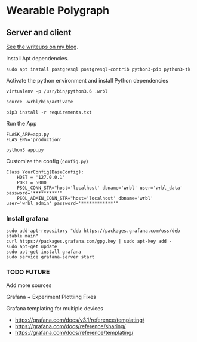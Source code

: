 
# Wearable Polygraph

## Server and client

[See the writeups on my blog](https://rm-rf-no-preserve.blogspot.com/search/label/WEARABLES).

Install Apt dependencies. 

```
sudo apt install postgresql postgresql-contrib python3-pip python3-tk
```


Activate the python environment and install Python dependencies

```
virtualenv -p /usr/bin/python3.6 .wrbl

source .wrbl/bin/activate

pip3 install -r requirements.txt
```



Run the App
```
FLASK_APP=app.py
FLAS_ENV='production'

python3 app.py
```


Customize the config (`config.py`)
```
Class YourConfig(BaseConfig):
    HOST = '127.0.0.1'
    PORT = 5000
    PSQL_CONN_STR="host='localhost' dbname='wrbl' user='wrbl_data' password='*********'"
    PSQL_ADMIN_CONN_STR="host='localhost' dbname='wrbl' user='wrbl_admin' password='************'"
```

### Install grafana 

```
sudo add-apt-repository "deb https://packages.grafana.com/oss/deb stable main"
curl https://packages.grafana.com/gpg.key | sudo apt-key add -
sudo apt-get update
sudo apt-get install grafana
sudo service grafana-server start
```

### TODO FUTURE

Add more sources

Grafana + Experiment Plottiing Fixes

Grafana templating for multiple devices

* https://grafana.com/docs/v3.1/reference/templating/
* https://grafana.com/docs/reference/sharing/
* https://grafana.com/docs/reference/templating/
